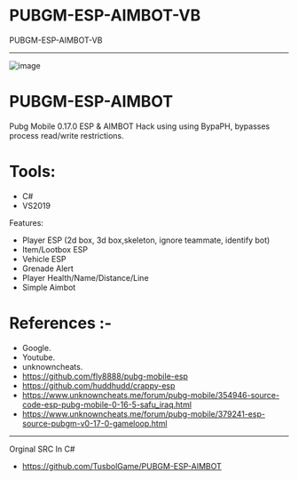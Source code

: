 # PUBGM-ESP-AIMBOT-VB
PUBGM-ESP-AIMBOT-VB

-- --

![image](https://user-images.githubusercontent.com/74623428/209476434-b3a8c0c8-73c6-4fea-9a30-39812c6b708a.png)
# PUBGM-ESP-AIMBOT
Pubg Mobile 0.17.0 ESP &amp; AIMBOT Hack using using BypaPH, bypasses process read/write restrictions.

# Tools:
- C#
- VS2019

Features:
- Player ESP (2d box, 3d box,skeleton, ignore teammate, identify bot)
- Item/Lootbox ESP
- Vehicle ESP
- Grenade Alert
- Player Health/Name/Distance/Line
- Simple Aimbot

# References :-
- Google.
- Youtube.
- unknowncheats.
- https://github.com/fly8888/pubg-mobile-esp
- https://github.com/huddhudd/crappy-esp
- https://www.unknowncheats.me/forum/pubg-mobile/354946-source-code-esp-pubg-mobile-0-16-5-safu_iraq.html
- https://www.unknowncheats.me/forum/pubg-mobile/379241-esp-source-pubgm-v0-17-0-gameloop.html
-- --
Orginal SRC In C#
- https://github.com/TusbolGame/PUBGM-ESP-AIMBOT
